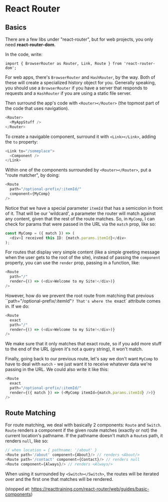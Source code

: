 # React Router

## Basics

There are a few libs under "react-router", but for web projects, you only need **react-router-dom**.

In the code, write:

`import { BrowserRouter as Router, Link, Route } from 'react-router-dom';`

For web apps, there's `BrowserRouter` and `HashRouter`, by the way. Both of these will create a specialized history object for you. Generally speaking, you should use a `BrowserRouter` if you have a server that responds to requests and a `HashRouter` if you are using a static file server. 

Then surround the app's code with `<Router></Router>` (the topmost part of the code that uses navigation).

``` javascript
<Router>
  <MyAppStuff />
</Router>
```

To create a navigable component, surround it with `<Link></Link>`, adding the `to` property:

``` javascript
<Link to="/someplace">
  <Component />
</Link>
```

Within one of the components surrounded by `<Router></Router>`, put a "route matcher", by doing:

``` javascript
<Route
  path="/optional-prefix/:itemId/"
  component={MyComp}
/>
```

Notice that we have a special parameter `itemId` that has a semicolon in front of it. That will be our 'wildcard', a parameter the router will match against any content, given that the rest of the route matches. So, in `MyComp`, I can check for params that were passed in the URL via the `match` prop, like so:

``` javascript
const MyComp = ({ match }) => (
  <div>I received this ID: {match.params.itemId}</div>
);
```

For routes that display very simple content (like a simple greeting message when the user gets to the root of the site), instead of passing the `component` property, you can use the `render` prop, passing in a function, like:

``` javascript
<Route
  path="/"
  render={() => (<div>Welcome to my Site!</div>)}
/>
```

However, how do we prevent the root route from matching that previous ``path="/optional-prefix/:itemId"`? That's where the `exact` attribute comes in. If we do:

``` javascript
<Route
  exact
  path="/"
  render={() => (<div>Welcome to my Site!</div>)}
/>
```

We make sure that it only matches that exact route, so if you add more stuff to the end of the URL (given it's not a query string), it won't match.

Finally, going back to our previous route, let's say we don't want `MyComp` to have to deal with `match` - we just want it to receive whatever data we're passing in the URL. We could also write it like this:

``` javascript
<Route
  exact
  path="/optional-prefix/:itemId/"
  render={({ match }) => (<MyComp itemId={match.params.itemId} />)}
/>
```

## Route Matching

For route matching, we deal with basically 2 components: `Route` and `Switch`. `Route` renders a component if the given route matches (exactly or not) the current location's pathname. If the pathname doesn't match a `Route`s path, it renders `null`, like so:

``` javascript
// when location = { pathname: '/about' }
<Route path='/about' component={About}/> // renders <About/>
<Route path='/contact' component={Contact}/> // renders null
<Route component={Always}/> // renders <Always/>
```

When using it surrounded by `<Switch></Switch>`, the routes will be iterated over and the first one that matches will be rendered.

(stopped at: https://reacttraining.com/react-router/web/guides/basic-components)